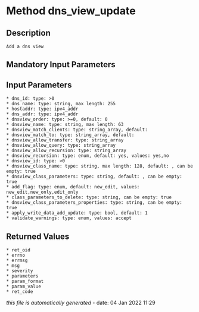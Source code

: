 # Method dns_view_update

## Description
	Add a dns view

## Mandatory Input Parameters

## Input Parameters
	* dns_id: type: >0
	* dns_name: type: string, max length: 255
	* hostaddr: type: ipv4_addr
	* dns_addr: type: ipv4_addr
	* dnsview_order: type: >=0, default: 0
	* dnsview_name: type: string, max length: 63
	* dnsview_match_clients: type: string_array, default: 
	* dnsview_match_to: type: string_array, default: 
	* dnsview_allow_transfer: type: string_array
	* dnsview_allow_query: type: string_array
	* dnsview_allow_recursion: type: string_array
	* dnsview_recursion: type: enum, default: yes, values: yes,no
	* dnsview_id: type: >0
	* dnsview_class_name: type: string, max length: 128, default: , can be empty: true
	* dnsview_class_parameters: type: string, default: , can be empty: true
	* add_flag: type: enum, default: new_edit, values: new_edit,new_only,edit_only
	* class_parameters_to_delete: type: string, can be empty: true
	* dnsview_class_parameters_properties: type: string, can be empty: true
	* apply_write_data_add_update: type: bool, default: 1
	* validate_warnings: type: enum, values: accept

## Returned Values
	* ret_oid
	* errno
	* errmsg
	* msg
	* severity
	* parameters
	* param_format
	* param_value
	* ret_code


*this file is automatically generated* - date: 04 Jan 2022 11:29